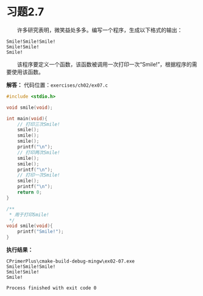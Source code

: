 # 习题2.7

&emsp;&emsp;许多研究表明，微笑益处多多。编写一个程序，生成以下格式的输出：
```
Smile!Smile!Smile!
Smile!Smile!
Smile!
```
&emsp;&emsp;该程序要定义一个函数，该函数被调用一次打印一次“Smile!”，根据程序的需要使用该函数。

**解答：**
代码位置：`exercises/ch02/ex07.c`
```c
#include <stdio.h>

void smile(void);

int main(void){
    // 打印三次Smile!
    smile();
    smile();
    smile();
    printf("\n");
    // 打印两次Smile!
    smile();
    smile();
    printf("\n");
    // 打印一次Smile!
    smile();
    printf("\n");
    return 0;
}

/**
 * 用于打印Smile!
 */
void smile(void){
    printf("Smile!");
}
```

**执行结果：**
```
CPrimerPlus\cmake-build-debug-mingw\ex02-07.exe
Smile!Smile!Smile!
Smile!Smile!
Smile!

Process finished with exit code 0
```